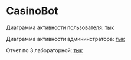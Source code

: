 # CasinoBot

Диаграмма активности пользователя: [тык](https://github.com/voewoda88/CasinoBot/blob/master/casinobot/Diagrams/Диаграмма%20пользователя.png)

Диаграмма активности админинстратора: [тык](https://github.com/voewoda88/CasinoBot/blob/master/casinobot/Diagrams/Диаграмма%20админинстратора.png)

Отчет по 3 лабораторной: [тык](https://github.com/voewoda88/CasinoBot/blob/master/casinobot/Diagrams/Lab3.pdf)